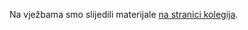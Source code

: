 Na vježbama smo slijedili materijale [na stranici kolegija](https://web.math.pmf.unizg.hr/nastava/opepp/slides/Vjezbe%2009%20-%20Lambda%20izrazi.pdf).
